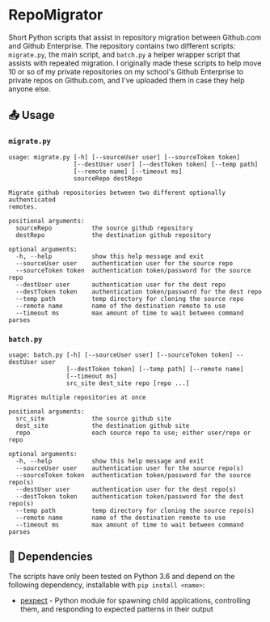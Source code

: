# RepoMigrator

Short Python scripts that assist in repository migration between Github.com and Github Enterprise. The repository contains two different scripts: `migrate.py`, the main script, and `batch.py` a helper wrapper script that assists with repeated migration. I originally made these scripts to help move 10 or so of my private repositories on my school's Github Enterprise to private repos on Github.com, and I've uploaded them in case they help anyone else.

## 📤 Usage

### `migrate.py`

```
usage: migrate.py [-h] [--sourceUser user] [--sourceToken token]
                  [--destUser user] [--destToken token] [--temp path]
                  [--remote name] [--timeout ms]
                  sourceRepo destRepo

Migrate github repositories between two different optionally authenticated
remotes.

positional arguments:
  sourceRepo           the source github repository
  destRepo             the destination github repository

optional arguments:
  -h, --help           show this help message and exit
  --sourceUser user    authentication user for the source repo
  --sourceToken token  authentication token/password for the source repo
  --destUser user      authentication user for the dest repo
  --destToken token    authentication token/password for the dest repo
  --temp path          temp directory for cloning the source repo
  --remote name        name of the destination remote to use
  --timeout ms         max amount of time to wait between command parses
```

### `batch.py`

```
usage: batch.py [-h] [--sourceUser user] [--sourceToken token] --destUser user
                [--destToken token] [--temp path] [--remote name]
                [--timeout ms]
                src_site dest_site repo [repo ...]

Migrates multiple repositories at once

positional arguments:
  src_site             the source github site
  dest_site            the destination github site
  repo                 each source repo to use; either user/repo or repo

optional arguments:
  -h, --help           show this help message and exit
  --sourceUser user    authentication user for the source repo(s)
  --sourceToken token  authentication token/password for the source repo(s)
  --destUser user      authentication user for the dest repo(s)
  --destToken token    authentication token/password for the dest repo(s)
  --temp path          temp directory for cloning the source repo(s)
  --remote name        name of the destination remote to use
  --timeout ms         max amount of time to wait between command parses
```

## 🔗 Dependencies

The scripts have only been tested on Python 3.6 and depend on the following dependency, installable with `pip install <name>`:

- [pexpect](https://pexpect.readthedocs.io/en/stable/) - Python module for spawning child applications, controlling them, and responding to expected patterns in their output
